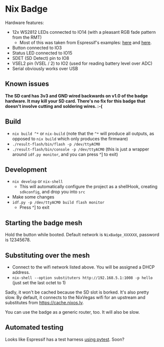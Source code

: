 # Nix Badge

Hardware features:

- 12x WS2812 LEDs connected to IO14 (with a pleasant RGB fade pattern from the RMT)
    - Most of this was taken from Espressif's examples: [here](https://github.com/espressif/esp-idf/tree/master/examples/peripherals/rmt/led_strip_simple_encoder) and [here](https://github.com/espressif/esp-idf/tree/master/examples/peripherals/rmt/led_strip).
- Button connected to IO3
- Status LED connected to IO15
- SDET (SD Detect) pin to IO8
- VSEL2 pin (VSEL / 2) to IO2 (used for reading battery level over ADC)
- Serial obviously works over USB

## Known issues

**The SD card has 3v3 and GND wired backwards on v1.0 of the badge hardware. It may kill your SD card. There's no fix for this badge that doesn't involve cutting and soldering wires. :-(**

## Build

- `nix build ^*` or `nix-build` (note that the `^*` will produce all outputs, as opposed to `nix build` which only produces the firmware)
- `./result-flash/bin/flash -p /dev/ttyACM0`
- `./result-flash/bin/console -p /dev/ttyACM0` (this is just a wrapper around `idf.py monitor`, and you can press ^] to exit)

## Development

- `nix develop` or `nix-shell`
    - This will automatically configure the project as a shellHook, creating `sdkconfig`, and drop you into `src`
- Make some changes
- `idf.py -p /dev/ttyACM0 build flash monitor`
    - Press ^] to exit

## Starting the badge mesh

Hold the button while booted. Default network is `NixBadge_XXXXXX`, password is 12345678.

## Substituting over the mesh

- Connect to the wifi network listed above. You will be assigned a DHCP address.
- `nix-shell --option substituters http://192.168.5.1:1008 -p hello` (just set the last octet to 1)

Sadly, it won't be cached because the SD slot is borked. It's also pretty slow. By default, it connects to the NixVegas wifi for an upstream and substitutes from https://cache.nixos.lv.

You can use the badge as a generic router, too. It will also be slow.

## Automated testing

Looks like Espressif has a test harness [using pytest](https://github.com/espressif/pytest-embedded). Soon?
